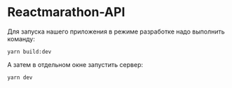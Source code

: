 # Reactmarathon-API

Для запуска нашего приложения в режиме разработке надо выполнить команду:

```shell script
yarn build:dev
```
А затем в отдельном окне запустить сервер:
```shell script
yarn dev
```

